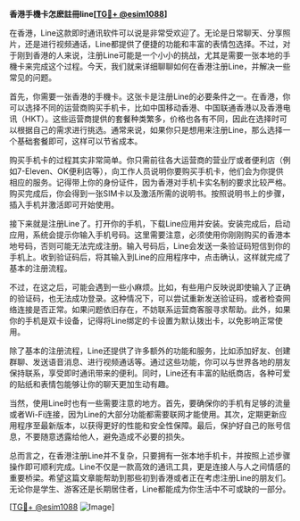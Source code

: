 **香港手機卡怎麽註冊line[[TG💪+ @esim1088](https://t.me/s/esim1088)]**

在香港，Line这款即时通讯软件可以说是非常受欢迎了。无论是日常聊天、分享照片，还是进行视频通话，Line都提供了便捷的功能和丰富的表情包选择。不过，对于刚到香港的人来说，注册Line可能是一个小小的挑战，尤其是需要一张本地的手機卡来完成这个过程。今天，我们就来详细聊聊如何在香港注册Line，并解决一些常见的问题。

首先，你需要一张香港的手機卡。这张卡是注册Line的必要条件之一。在香港，你可以选择不同的运营商购买手机卡，比如中国移动香港、中国联通香港以及香港电讯（HKT）。这些运营商提供的套餐种类繁多，价格也各有不同，因此在选择时可以根据自己的需求进行挑选。通常来说，如果你只是想用来注册Line，那么选择一个基础套餐即可，这样可以节省成本。

购买手机卡的过程其实非常简单。你只需前往各大运营商的营业厅或者便利店（例如7-Eleven、OK便利店等），向工作人员说明你要购买手机卡，他们会为你提供相应的服务。记得带上你的身份证件，因为香港对手机卡实名制的要求比较严格。购买完成后，你会得到一张SIM卡以及激活所需的说明书。按照说明书上的步骤，插入手机并激活即可开始使用。

接下来就是注册Line了。打开你的手机，下载Line应用并安装。安装完成后，启动应用，系统会提示你输入手机号码。这里需要注意，必须使用你刚刚购买的香港本地号码，否则可能无法完成注册。输入号码后，Line会发送一条验证码短信到你的手机上。收到验证码后，将其输入到Line的应用程序中，点击确认，这样就完成了基本的注册流程。

不过，在这之后，可能会遇到一些小麻烦。比如，有些用户反映说即使输入了正确的验证码，也无法成功登录。这种情况下，可以尝试重新发送验证码，或者检查网络连接是否正常。如果问题依旧存在，不妨联系运营商客服寻求帮助。此外，如果你的手机是双卡设备，记得将Line绑定的卡设置为默认拨出卡，以免影响正常使用。

除了基本的注册流程，Line还提供了许多额外的功能和服务，比如添加好友、创建群聊、发送语音消息、进行视频通话等。通过这些功能，你可以与世界各地的朋友保持联系，享受即时通讯带来的便利。同时，Line还有丰富的贴纸商店，各种可爱的贴纸和表情包能够让你的聊天更加生动有趣。

当然，使用Line时也有一些需要注意的地方。首先，要确保你的手机有足够的流量或者Wi-Fi连接，因为Line的大部分功能都需要联网才能使用。其次，定期更新应用程序至最新版本，以获得更好的性能和安全性保障。最后，保护好自己的账号信息，不要随意透露给他人，避免造成不必要的损失。

总而言之，在香港注册Line并不复杂，只要拥有一张本地手机卡，并按照上述步骤操作即可顺利完成。Line不仅是一款高效的通讯工具，更是连接人与人之间情感的重要桥梁。希望这篇文章能帮助到那些初到香港或者正在考虑注册Line的朋友们。无论你是学生、游客还是长期居住者，Line都能成为你生活中不可或缺的一部分。

[[TG💪+ @esim1088](https://t.me/s/esim1088) ![Image](https://i.postimg.cc/4NQfJmqS/Snipaste-2025-05-13-00-14-12.png)]